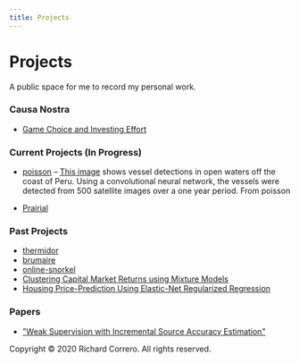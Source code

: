 ```yaml
---
title: Projects
---
```


# Projects
A public space for me to record my personal work.


### Causa Nostra
- [Game Choice and Investing Effort](notes/game_choice.md)

### Current Projects (In Progress)
- [poisson](https://github.com/rcorrero/poisson) – [This image](files/open_ocean.png) shows vessel detections in open waters off the coast of Peru. Using a convolutional neural network, the vessels were detected from 500 satellite images over a one year period. From poisson

- [Prairial](notes/Prairial.md)

### Past Projects
- [thermidor](https://github.com/rcorrero/thermidor)
- [brumaire](https://github.com/rcorrero/brumaire)
- [online-snorkel](https://github.com/rcorrero/CS-229-Final-Project/tree/master/project_code)
- [Clustering Capital Market Returns using Mixture Models](https://github.com/rcorrero/clustering-capital-markets)
- [Housing Price-Prediction Using Elastic-Net Regularized Regression](https://github.com/rcorrero/enet-house-prices)

### Papers
- ["Weak Supervision with Incremental Source Accuracy Estimation"](https://www.semanticscholar.org/paper/Weak-Supervision-with-Incremental-Source-Accuracy-Correro-rcorrero/7686a15a46690ccedb598fff0ecdc34d0474af0f)


Copyright © 2020 Richard Correro. All rights reserved.